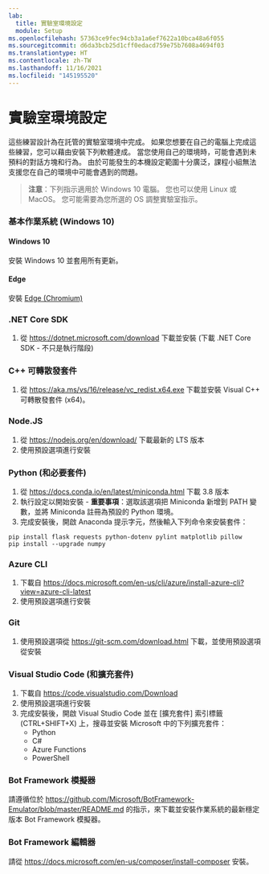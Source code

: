 ```yaml
---
lab:
  title: 實驗室環境設定
  module: Setup
ms.openlocfilehash: 57363ce9fec94cb3a1a6ef7622a10bca48a6f055
ms.sourcegitcommit: d6da3bcb25d1cff0edacd759e75b7608a4694f03
ms.translationtype: HT
ms.contentlocale: zh-TW
ms.lasthandoff: 11/16/2021
ms.locfileid: "145195520"
---
```

# <a name="lab-environment-setup"></a>實驗室環境設定

這些練習設計為在託管的實驗室環境中完成。 如果您想要在自己的電腦上完成這些練習，您可以藉由安裝下列軟體達成。 當您使用自己的環境時，可能會遇到未預料的對話方塊和行為。 由於可能發生的本機設定範圍十分廣泛，課程小組無法支援您在自己的環境中可能會遇到的問題。

> **注意**：下列指示適用於 Windows 10 電腦。 您也可以使用 Linux 或 MacOS。 您可能需要為您所選的 OS 調整實驗室指示。

### <a name="base-operating-system-windows-10"></a>基本作業系統 (Windows 10)

#### <a name="windows-10"></a>Windows 10

安裝 Windows 10 並套用所有更新。

#### <a name="edge"></a>Edge

安裝 [Edge (Chromium)](https://microsoft.com/edge)

### <a name="net-core-sdk"></a>.NET Core SDK

1. 從 https://dotnet.microsoft.com/download 下載並安裝 (下載 .NET Core SDK - 不只是執行階段)

### <a name="c-redistributable"></a>C++ 可轉散發套件

1. 從 https://aka.ms/vs/16/release/vc_redist.x64.exe 下載並安裝 Visual C++ 可轉散發套件 (x64)。

### <a name="nodejs"></a>Node.JS

1. 從 https://nodejs.org/en/download/ 下載最新的 LTS 版本 
2. 使用預設選項進行安裝

### <a name="python-and-required-packages"></a>Python (和必要套件)

1. 從 https://docs.conda.io/en/latest/miniconda.html 下載 3.8 版本 
2. 執行設定以開始安裝 - **重要事項**：選取該選項把 Miniconda 新增到 PATH 變數，並將 Miniconda 註冊為預設的 Python 環境。
3. 完成安裝後，開啟 Anaconda 提示字元，然後輸入下列命令來安裝套件： 

```
pip install flask requests python-dotenv pylint matplotlib pillow
pip install --upgrade numpy
```

### <a name="azure-cli"></a>Azure CLI

1. 下載自 https://docs.microsoft.com/en-us/cli/azure/install-azure-cli?view=azure-cli-latest 
2. 使用預設選項進行安裝

### <a name="git"></a>Git

1. 使用預設選項從 https://git-scm.com/download.html 下載，並使用預設選項從安裝


### <a name="visual-studio-code-and-extensions"></a>Visual Studio Code (和擴充套件)

1. 下載自 https://code.visualstudio.com/Download 
2. 使用預設選項進行安裝 
3. 完成安裝後，開啟 Visual Studio Code 並在 [擴充套件] 索引標籤 (CTRL+SHIFT+X) 上，搜尋並安裝 Microsoft 中的下列擴充套件：
    - Python
    - C#
    - Azure Functions
    - PowerShell


### <a name="bot-framework-emulator"></a>Bot Framework 模擬器

請遵循位於 https://github.com/Microsoft/BotFramework-Emulator/blob/master/README.md 的指示，來下載並安裝作業系統的最新穩定版本 Bot Framework 模擬器。

### <a name="bot-framework-composer"></a>Bot Framework 編輯器

請從 https://docs.microsoft.com/en-us/composer/install-composer 安裝。

